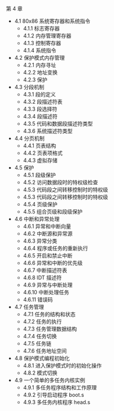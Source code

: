 第 4 章
- 4.1 80x86 系统寄存器和系统指令
    - 4.1.1 标志寄存器
    - 4.1.2 内存管理寄存器
    - 4.1.3 控制寄存器
    - 4.1.4 系统指令
- 4.2 保护模式内存管理
    - 4.2.1 内存寻址
    - 4.2.2 地址变换
    - 4.2.3 保护
- 4.3 分段机制
    - 4.3.1 段的定义
    - 4.3.2 段描述符表
    - 4.3.3 段选择符
    - 4.3.4 段描述符
    - 4.3.5 代码和数据段描述符类型
    - 4.3.6 系统描述符类型
- 4.4 分页机制
    - 4.4.1 页表结构
    - 4.4.2 页表项格式
    - 4.4.3 虚拟存储
- 4.5 保护
    - 4.5.1 段级保护
    - 4.5.2 访问数据段时的特权级检查
    - 4.5.3 代码段之间转移控制时的特权级
    - 4.5.3 代码段之间转移控制时的特权级
    - 4.5.4 页级保护
    - 4.5.5 组合页级和段级保护
- 4.6 中断和异常处理
    - 4.6.1 异常和中断向量
    - 4.6.2 中断源和异常源
    - 4.6.3 异常分类
    - 4.6.4 程序或任务的重新执行
    - 4.6.5 开启和禁止中断
    - 4.6.6 异常和中断的优先级
    - 4.6.7 中断描述符表
    - 4.6.8 IDT 描述符
    - 4.6.9 异常与中断处理
    - 4.6.10 中断处理任务
    - 4.6.11 错误码
- 4.7 任务管理
    - 4.7.1 任务的结构和状态
    - 4.7.2 任务的执行
    - 4.7.3 任务管理数据结构
    - 4.7.4 任务切换
    - 4.7.5 任务链
    - 4.7.6 任务地址空间
- 4.8 保护模式编程初始化
    - 4.8.1 进入保护模式时的初始化操作
    - 4.8.2 模式切换
- 4.9 一个简单的多任务内核实例
    - 4.9.1 多任务程序结构和工作原理
    - 4.9.2 引导启动程序 boot.s
    - 4.9.3 多任务内核程序 head.s